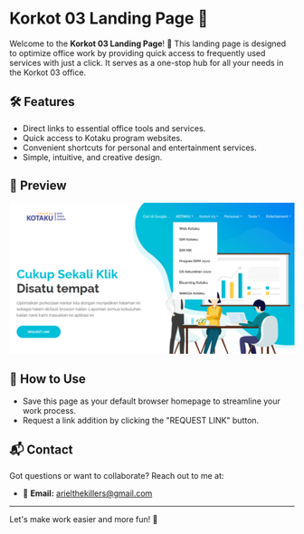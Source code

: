# Korkot 03 Landing Page 🎉

Welcome to the **Korkot 03 Landing Page**! 🌟 This landing page is designed to optimize office work by providing quick access to frequently used services with just a click. It serves as a one-stop hub for all your needs in the Korkot 03 office.

## 🛠️ Features
- Direct links to essential office tools and services.
- Quick access to Kotaku program websites.
- Convenient shortcuts for personal and entertainment services.
- Simple, intuitive, and creative design.

## 📸 Preview
![Landing Page Preview](https://raw.githubusercontent.com/arielthekillers/korkot03-Landing-page/refs/heads/master/preview.png)

## 🚀 How to Use
- Save this page as your default browser homepage to streamline your work process.
- Request a link addition by clicking the "REQUEST LINK" button.

## 📬 Contact
Got questions or want to collaborate? Reach out to me at:
- 📧 **Email:** [arielthekillers@gmail.com](mailto:arielthekillers@gmail.com)

---

Let's make work easier and more fun! 🚀

